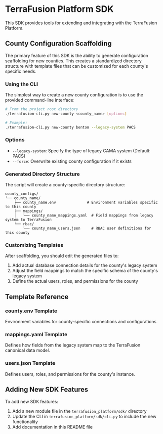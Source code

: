 # TerraFusion Platform SDK

This SDK provides tools for extending and integrating with the TerraFusion Platform.

## County Configuration Scaffolding

The primary feature of this SDK is the ability to generate configuration scaffolding for new counties. This creates a standardized directory structure with template files that can be customized for each county's specific needs.

### Using the CLI

The simplest way to create a new county configuration is to use the provided command-line interface:

```bash
# From the project root directory
./terrafusion-cli.py new-county <county_name> [options]

# Example:
./terrafusion-cli.py new-county benton --legacy-system PACS
```

### Options

- `--legacy-system`: Specify the type of legacy CAMA system (Default: PACS)
- `--force`: Overwrite existing county configuration if it exists

### Generated Directory Structure

The script will create a county-specific directory structure:

```
county_configs/
└── county_name/
    ├── county_name.env              # Environment variables specific to this county
    ├── mappings/
    │   └── county_name_mappings.yaml  # Field mappings from legacy system to TerraFusion
    └── rbac/
        └── county_name_users.json     # RBAC user definitions for this county
```

### Customizing Templates

After scaffolding, you should edit the generated files to:

1. Add actual database connection details for the county's legacy system
2. Adjust the field mappings to match the specific schema of the county's legacy system
3. Define the actual users, roles, and permissions for the county

## Template Reference

### county.env Template

Environment variables for county-specific connections and configurations.

### mappings.yaml Template

Defines how fields from the legacy system map to the TerraFusion canonical data model.

### users.json Template

Defines users, roles, and permissions for the county's instance.

## Adding New SDK Features

To add new SDK features:

1. Add a new module file in the `terrafusion_platform/sdk/` directory
2. Update the CLI in `terrafusion_platform/sdk/cli.py` to include the new functionality
3. Add documentation in this README file